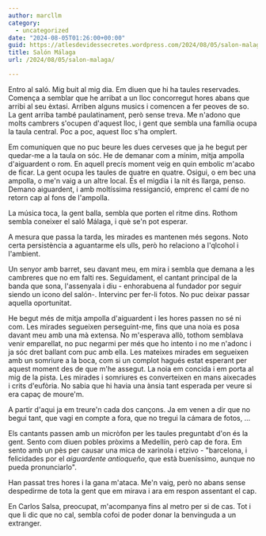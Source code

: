 ```yaml
---
author: marcllm
category:
  - uncategorized
date: "2024-08-05T01:26:00+00:00"
guid: https://atlesdevidessecretes.wordpress.com/2024/08/05/salon-malaga/
title: Salón Málaga
url: /2024/08/05/salon-malaga/

---
```

Entro al saló. Mig buit al mig dia. Em diuen que hi ha taules reservades. Comença a semblar que he arribat a un lloc concorregut hores abans que arribi al seu èxtasi. Arriben alguns musics i comencen a fer peoves de so. La gent arriba també paulatinament, però sense treva. Me n'adono que molts cambrers s'ocupen d'aquest lloc, i gent que sembla una família ocupa la taula central. Poc a poc, aquest lloc s'ha omplert.

Em comuniquen que no puc beure les dues cerveses que ja he begut per quedar-me a la taula on sóc. He de demanar com a mínim, mitja ampolla d'aiguardent o rom. En aquell precís moment veig en quin embolic m'acabo de ficar. La gent ocupa les taules de quatre en quatre. Osigui, o em bec una ampolla, o me'n vaig a un altre local. És el migdia i la nit és llarga, penso. Demano aiguardent, i amb moltíssima ressiganció, emprenc el camí de no retorn cap al fons de l'ampolla.

La música toca, la gent balla, sembla que porten el ritme dins. Rothom sembla coneixer el saló Málaga, i què se'n pot esperar.

A mesura que passa la tarda, les mirades es mantenen més segons. Noto certa persistència a aguantarme els ulls, però ho relaciono a l'qlcohol i l'ambient.

Un senyor amb barret, seu davant meu, em mira i sembla que demana a les cambreres que no em falti res. Seguidament, el cantant principal de la banda que sona, l'assenyala i diu - enhorabuena al fundador por seguir siendo un icono del salón-. Intervinc per fer-li fotos. No puc deixar passar aquella oportunitat.

He begut més de mitja ampolla d'aiguardent i les hores passen no sé ni com. Les mirades segueixen perseguint-me, fins que una noia es posa davant meu amb una mà extensa. No m'esperava allò, tothom semblava venir emparellat, no puc negarmi per més que ho intento i no me n'adonc i ja sóc dret ballant com puc amb ella. Les mateixes mirades em segueixen amb un somriure a la boca, com si un complot hagués estat esperant per aquest moment des de que m'he assegut. La noia em concida i em porta al mig de la pista. Les mirades i somriures es converteixen en mans aixecades i crits d'eufòria. No sabia que hi havia una ànsia tant esperada per veure si era capaç de moure'm.

A partir d'aqui ja em treure'n cada dos cançons. Ja em venen a dir que no begui tant, que vagi en compte a fora, que no tregui la cámara de fotos, ...

Els cantants passen amb un micròfon per les taules preguntabt d'on és la gent. Sento com diuen pobles pròxims a Medellín, però cap de fora. Em sento amb un pès per causar una mica de xarinola i etzivo - "barcelona, i felicidades por el _aiguardente antioqueño_, que està bueníssimo, aunque no pueda pronunciarlo".

Han passat tres hores i la gana m'ataca. Me'n vaig, però no abans sense despedirme de tota la gent que em mirava i ara em respon assentant el cap.

En Carlos Salsa, preocupat, m'acompanya fins al metro per si de cas. Tot i que li dic que no cal, sembla cofoi de poder donar la benvinguda a un extranger.
